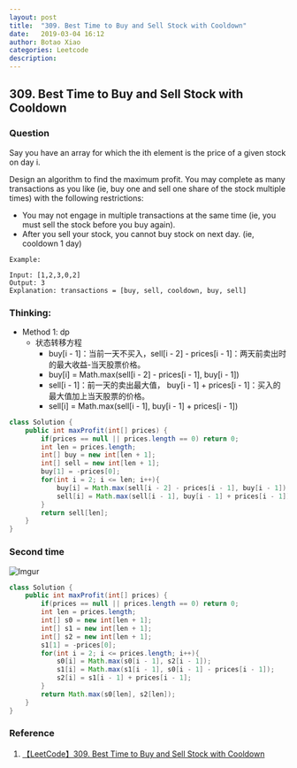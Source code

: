 ```yaml
---
layout: post
title:  "309. Best Time to Buy and Sell Stock with Cooldown"
date:   2019-03-04 16:12
author: Botao Xiao
categories: Leetcode
description:
---
```

## 309. Best Time to Buy and Sell Stock with Cooldown

### Question
Say you have an array for which the ith element is the price of a given stock on day i.

Design an algorithm to find the maximum profit. You may complete as many transactions as you like (ie, buy one and sell one share of the stock multiple times) with the following restrictions:

* You may not engage in multiple transactions at the same time (ie, you must sell the stock before you buy again).
* After you sell your stock, you cannot buy stock on next day. (ie, cooldown 1 day)

```
Example:

Input: [1,2,3,0,2]
Output: 3
Explanation: transactions = [buy, sell, cooldown, buy, sell]
```

### Thinking:
* Method 1: dp
	* 状态转移方程
		* buy[i - 1]：当前一天不买入，sell[i - 2] - prices[i - 1]：两天前卖出时的最大收益-当天股票价格。
		* buy[i] = Math.max(sell[i - 2] - prices[i - 1], buy[i - 1])
		* sell[i - 1]：前一天的卖出最大值， buy[i - 1] + prices[i - 1]：买入的最大值加上当天股票的价格。
		* sell[i] = Math.max(sell[i - 1], buy[i - 1] + prices[i - 1])

```Java
class Solution {
    public int maxProfit(int[] prices) {
        if(prices == null || prices.length == 0) return 0;
        int len = prices.length;
        int[] buy = new int[len + 1];
        int[] sell = new int[len + 1];
        buy[1] = -prices[0];
        for(int i = 2; i <= len; i++){
            buy[i] = Math.max(sell[i - 2] - prices[i - 1], buy[i - 1]);
            sell[i] = Math.max(sell[i - 1], buy[i - 1] + prices[i - 1]);
        }
        return sell[len];
    }
}
```

### Second time
![Imgur](https://i.imgur.com/N0jPd47.png)
```Java
class Solution {
    public int maxProfit(int[] prices) {
        if(prices == null || prices.length == 0) return 0;
        int len = prices.length;
        int[] s0 = new int[len + 1];
        int[] s1 = new int[len + 1];
        int[] s2 = new int[len + 1];
        s1[1] = -prices[0];
        for(int i = 2; i <= prices.length; i++){
            s0[i] = Math.max(s0[i - 1], s2[i - 1]);
            s1[i] = Math.max(s1[i - 1], s0[i - 1] - prices[i - 1]);
            s2[i] = s1[i - 1] + prices[i - 1];
        }
        return Math.max(s0[len], s2[len]);
    }
}
```

### Reference
1. [【LeetCode】309. Best Time to Buy and Sell Stock with Cooldown](https://www.cnblogs.com/jdneo/p/5228004.html)